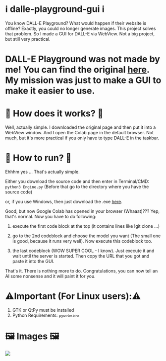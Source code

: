 # ℹ️ dalle-playground-gui ℹ️
</hr>
You know DALL-E Playground? What would happen if their website is offline? Exactly, you could no longer generate images. This project solves that problem. So I made a GUI for DALL-E via WebView. Not a big project, but still very practical.


# DALL-E Playground was not made by me! You can find the original <a href="https://github.com/saharmor/dalle-playground">here</a>. My mission was just to make a GUI to make it easier to use.

# 👷 How does it works? 👷

Well, actually simple. I downloaded the original page and then put it into a WebView window. And I open the Colab page in the default browser. Not much, but it's more practical if you only have to type DALL-E in the taskbar.

# 🏃 How to run? 🏃

Ehhhm yes ... That's actually simple. 

Either you download the source code and then enter in Terminal/CMD:<br>
```python3 Engine.py``` (Before that go to the directory where you have the source code) </br>

or, if you use Windows, then just download the .exe <a href="https://raw.githubusercontent.com/Fidode07/dalle-playground-gui/master/Compiled/DALL-E.exe">here</a>.

Good, but now Google Colab has opened in your browser (Whaaat)??? Yep, that's normal. Now you have to do following:

1. execute the first code block at the top (it contains lines like !git clone ...)

2. go to the 2nd codeblock and choose the model you want (The small one is good, because it runs very well). Now execute this codeblock too.

3. the last codeblock (WOW SUPER COOL - I know). Just execute it and wait until the server is started. Then copy the URL that you got and paste it into the GUI.

That's it. There is nothing more to do. Congratulations, you can now tell an AI some nonsense and it will paint it for you.<br>

# ⚠️Important (For Linux users):⚠️

1. GTK or QtPy must be installed
2. Python Requirements: ```pywebview```

# 🖼️ Images 🖼️
<img src="https://raw.githubusercontent.com/Fidode07/dalle-playground-gui/master/Images/gui1.png"/>
